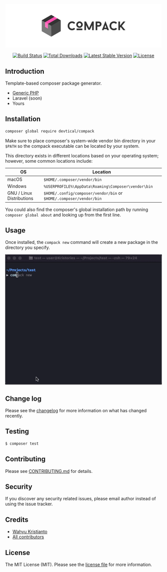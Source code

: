 <p align="center"><img src="./art/logo.svg" alt="Logo Laravel Dusk"></p>

<p align="center">
<a href="https://github.com/devtical/compack/actions"><img src="https://github.com/devtical/compack/actions/workflows/tests.yml/badge.svg" alt="Build Status"></a>
<a href="https://packagist.org/packages/devtical/compack"><img src="https://img.shields.io/packagist/dt/devtical/compack" alt="Total Downloads"></a>
<a href="https://packagist.org/packages/devtical/compack"><img src="https://img.shields.io/packagist/v/devtical/compack" alt="Latest Stable Version"></a>
<a href="https://packagist.org/packages/devtical/compack"><img src="https://img.shields.io/packagist/l/devtical/compack" alt="License"></a>
</p>

## Introduction

Template-based composer package generator.

- [Generic PHP](https://github.com/devtical/compack-template-generic)
- Laravel (soon)
- Yours

## Installation

```bash
composer global require devtical/compack
```

Make sure to place composer's system-wide vendor bin directory in your `$PATH` so the compack executable can be located by your system. 

This directory exists in different locations based on your operating system; however, some common locations include:

| OS | Location |
|----|----------|
| macOS | `$HOME/.composer/vendor/bin` |
| Windows | `%USERPROFILE%\AppData\Roaming\Composer\vendor\bin` |
| GNU / Linux Distributions | `$HOME/.config/composer/vendor/bin` or `$HOME/.composer/vendor/bin` |

You could also find the composer's global installation path by running `composer global about` and looking up from the first line.

## Usage

Once installed, the `compack new` command will create a new package in the directory you specify.

![Usage](./art/cast.gif)

## Change log

Please see the [changelog](CHANGELOG.md) for more information on what has changed recently.

## Testing

``` bash
$ composer test
```

## Contributing

Please see [CONTRIBUTING.md](CONTRIBUTING.md) for details.

## Security

If you discover any security related issues, please email author instead of using the issue tracker.

## Credits

- [Wahyu Kristianto](https://github.com/devtical)
- [All contributors](https://github.com/devtical/compack/graphs/contributors)

## License

The MIT License (MIT). Please see the [license file](LICENSE.md) for more information.